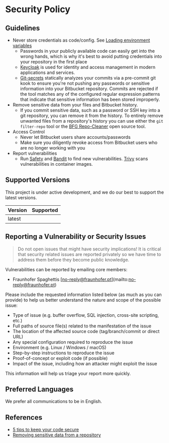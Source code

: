 # Security Policy

## Guidelines

- Never store credentials as code/config. See [Loading environment variables](loading_environment_variables.md)
  - Passwords in your publicly available code can easily get into the wrong hands, which is why it's best to
    avoid putting credentials into your repository in the first place
  - [Keycloak](https://www.keycloak.org/) is used for identity and access management in modern applications and services.
  - [Git-secrets](https://github.com/awslabs/git-secrets) statically analyzes your commits via a pre-commit git kook to
    ensure you're not pushing any passwords or sensitive information into your Bitbucket repository.
    Commits are rejected if the tool matches any of the configured regular expression patterns that indicate that sensitive
    information has been stored improperly.
- Remove sensitive data from your files and Bitbucket history.
  - If you commit sensitive data, such as a password or SSH key into a git repository, you can remove it from the history.
    To entirely remove unwanted files from a repository's history you can use either the `git filter-repo` tool or the
    [BFG Repo-Cleaner](https://rtyley.github.io/bfg-repo-cleaner/) open source tool.
- Access Control
  - Never let Bitbucket users share accounts/passwords
  - Make sure you diligently revoke access from Bitbucket users who are no longer working with you
- Report vulnerabilities
  - Run [Safety](https://github.com/pyupio/safety) and [Bandit](https://bandit.readthedocs.io/en/latest/) to find new
    vulnerabilities. [Trivy](https://github.com/aquasecurity/trivy) scans vulnerabilities in container images.

## Supported Versions

This project is under active development, and we do our best to support the latest versions.

| Version | Supported          |
| ------- | ------------------ |
| latest  |                    |

## Reporting a Vulnerability or Security Issues

> Do not open issues that might have security implications!
> It is critical that security related issues are reported privately so we have time to address them before they become
> public knowledge.

Vulnerabilities can be reported by emailing core members:

- Fraunhofer Spaghettis \[no-reply@fraunhofer.pt\](mailto:no-reply@fraunhofer.pt)

Please include the requested information listed below (as much as you can provide) to help us better understand the
nature and scope of the possible issue:

- Type of issue (e.g. buffer overflow, SQL injection, cross-site scripting, etc.)
- Full paths of source file(s) related to the manifestation of the issue
- The location of the affected source code (tag/branch/commit or direct URL)
- Any special configuration required to reproduce the issue
- Environment (e.g. Linux / Windows / macOS)
- Step-by-step instructions to reproduce the issue
- Proof-of-concept or exploit code (if possible)
- Impact of the issue, including how an attacker might exploit the issue

This information will help us triage your report more quickly.

## Preferred Languages

We prefer all communications to be in English.

## References

- [5 tips to keep your code secure](https://bitbucket.org/blog/keep-your-code-secure)
- [Removing sensitive data from a repository](https://docs.github.com/en/authentication/keeping-your-account-and-data-secure/removing-sensitive-data-from-a-repository)
